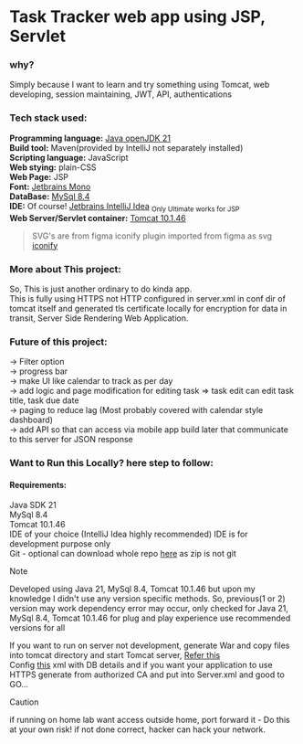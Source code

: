 # Task Tracker web app using JSP, Servlet

### why?
Simply because I want to learn and try something using Tomcat, web developing, session maintaining, JWT, API, authentications

### Tech stack used:
**Programming language:** [Java openJDK 21](https://jdk.java.net/archive/)  
**Build tool:** Maven(provided by IntelliJ not separately installed)  
**Scripting language:** JavaScript  
**Web stying:** plain-CSS  
**Web Page:** JSP  
**Font:** [Jetbrains Mono](https://www.jetbrains.com/lp/mono/)  
**DataBase:** [MySql 8.4](https://dev.mysql.com/doc/relnotes/mysql/8.4/en/)  
**IDE:** Of course! [Jetbrains IntelliJ Idea](https://www.jetbrains.com/idea/) <sub>Only Ultimate works for JSP</sub>  
**Web Server/Servlet container:** [Tomcat 10.1.46](https://tomcat.apache.org/download-10.cgi)  

> SVG's are from figma iconify plugin imported from figma as svg [iconify](https://iconify.design)

### More about This project:
So, This is just another ordinary to do kinda app.  
This is fully using HTTPS not HTTP configured in server.xml in conf dir of tomcat itself and generated tls certificate locally for encryption
for data in transit, Server Side Rendering Web Application.

### Future of this project:
-> Filter option  
-> progress bar  
-> make UI like calendar to track as per day  
-> add logic and page modification for editing task => task edit can edit task title, task due date  
-> paging to reduce lag (Most probably covered with calendar style dashboard)  
-> add API so that can access via mobile app build later that communicate to this server for JSON response  

### Want to Run this Locally? here step to follow:
#### Requirements:
Java SDK 21  
MySql 8.4  
Tomcat 10.1.46  
IDE of your choice (IntelliJ Idea highly recommended) IDE is for development purpose only  
Git - optional can download whole repo [here](https://github.com/MrKumaran/TaskTracker/archive/refs/heads/main.zip) as zip is not git  

> [!NOTE]
> Developed using Java 21, MySql 8.4, Tomcat 10.1.46 but upon my knowledge I didn't use any version specific methods. So, previous(1 or 2) version may work dependency error may occur,
> only checked for Java 21, MySql 8.4, Tomcat 10.1.46 for plug and play experience use recommended versions for all

If you want to run on server not development, generate War and copy files into tomcat directory and start Tomcat server, [Refer this](https://www.baeldung.com/tomcat-deploy-war)   
Config [this](src/main/webapp/META-INF/context.xml) xml with DB details and if you want your application to use HTTPS generate from authorized CA and put into Server.xml
and good to GO...
> [!CAUTION]
> if running on home lab want access outside home, port forward it - Do this at your own risk! if not done correct, hacker can hack your network.

